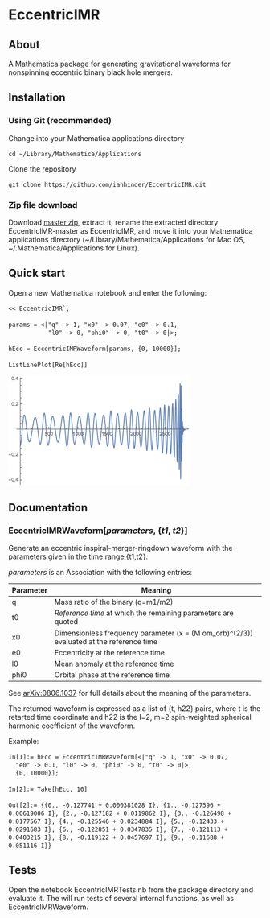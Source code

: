 # EccentricIMR

## About

A Mathematica package for generating gravitational waveforms for
nonspinning eccentric binary black hole mergers.

## Installation

### Using Git (recommended)

Change into your Mathematica applications directory

    cd ~/Library/Mathematica/Applications

Clone the repository

    git clone https://github.com/ianhinder/EccentricIMR.git

### Zip file download

Download
[master.zip](https://github.com/ianhinder/EccentricIMR/archive/master.zip),
extract it, rename the extracted directory EccentricIMR-master as
EccentricIMR, and move it into your Mathematica applications directory
(~/Library/Mathematica/Applications for Mac OS,
~/.Mathematica/Applications for Linux).

## Quick start

Open a new Mathematica notebook and enter the following:

    << EccentricIMR`;

    params = <|"q" -> 1, "x0" -> 0.07, "e0" -> 0.1,
               "l0" -> 0, "phi0" -> 0, "t0" -> 0|>;

    hEcc = EccentricIMRWaveform[params, {0, 10000}];

    ListLinePlot[Re[hEcc]]

![Eccentric waveform](ecc-waveform.png)

## Documentation

### EccentricIMRWaveform[_parameters_, {_t1_, _t2_}]

Generate an eccentric inspiral-merger-ringdown waveform with the parameters given in the time range {t1,t2}.  

_parameters_ is an Association with the following entries:

Parameter | Meaning
--------- | ---
q         | Mass ratio of the binary (q=m1/m2)
t0        | _Reference time_ at which the remaining parameters are quoted
x0        | Dimensionless frequency parameter (x = (M om_orb)^(2/3)) evaluated at the reference time
e0		   | Eccentricity at the reference time
l0		   | Mean anomaly at the reference time
phi0	   | Orbital phase at the reference time

See [arXiv:0806.1037](http://arxiv.org/abs/arXiv:0806.1037) for full details about the meaning of the parameters.

The returned waveform is expressed as a list of {t, h22} pairs, where t is the retarted time coordinate and h22 is the l=2, m=2 spin-weighted spherical harmonic coefficient of the waveform.

Example:

    In[1]:= hEcc = EccentricIMRWaveform[<|"q" -> 1, "x0" -> 0.07,
      "e0" -> 0.1, "l0" -> 0, "phi0" -> 0, "t0" -> 0|>,
      {0, 10000}];

    In[2]:= Take[hEcc, 10]

    Out[2]:= {{0., -0.127741 + 0.000381028 I}, {1., -0.127596 + 
    0.00619006 I}, {2., -0.127182 + 0.0119862 I}, {3., -0.126498 + 
    0.0177567 I}, {4., -0.125546 + 0.0234884 I}, {5., -0.12433 + 
    0.0291683 I}, {6., -0.122851 + 0.0347835 I}, {7., -0.121113 + 
    0.0403215 I}, {8., -0.119122 + 0.0457697 I}, {9., -0.11688 + 
    0.051116 I}}

## Tests

Open the notebook EccentricIMRTests.nb from the package directory and evaluate it.  The will run tests of several internal functions, as well as EccentricIMRWaveform.
